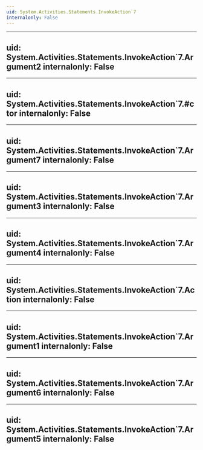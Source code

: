 ```yaml
---
uid: System.Activities.Statements.InvokeAction`7
internalonly: False
---
```


---
uid: System.Activities.Statements.InvokeAction`7.Argument2
internalonly: False
---

---
uid: System.Activities.Statements.InvokeAction`7.#ctor
internalonly: False
---

---
uid: System.Activities.Statements.InvokeAction`7.Argument7
internalonly: False
---

---
uid: System.Activities.Statements.InvokeAction`7.Argument3
internalonly: False
---

---
uid: System.Activities.Statements.InvokeAction`7.Argument4
internalonly: False
---

---
uid: System.Activities.Statements.InvokeAction`7.Action
internalonly: False
---

---
uid: System.Activities.Statements.InvokeAction`7.Argument1
internalonly: False
---

---
uid: System.Activities.Statements.InvokeAction`7.Argument6
internalonly: False
---

---
uid: System.Activities.Statements.InvokeAction`7.Argument5
internalonly: False
---
